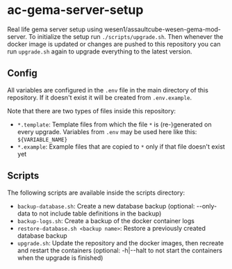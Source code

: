 # ac-gema-server-setup

Real life gema server setup using wesen1/assaultcube-wesen-gema-mod-server.
To initialize the setup run `./scripts/upgrade.sh`. Then whenever the docker image is updated or changes are pushed to this repository you can run `upgrade.sh` again to upgrade everything to the latest version.

## Config

All variables are configured in the `.env` file in the main directory of this repository.
If it doesn't exist it will be created from `.env.example`.

Note that there are two types of files inside this repository:

* `*.template`: Template files from which the file `*` is (re-)generated on every upgrade. Variables from `.env` may be used here like this: `${VARIABLE_NAME}`
* `*.example`: Example files that are copied to `*` only if that file doesn't exist yet


## Scripts

The following scripts are available inside the scripts directory:

* `backup-database.sh`: Create a new database backup (optional: --only-data to not include table definitions in the backup)
* `backup-logs.sh`: Create a backup of the docker container logs
* `restore-database.sh <backup name>`: Restore a previously created database backup
* `upgrade.sh`: Update the repository and the docker images, then recreate and restart the containers (optional: -h|--halt to not start the containers when the upgrade is finished)
